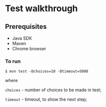 # Test walkthrough

## Prerequisites

- Java SDK
- Maven
- Chrome browser

### To run

`$ mvn test -Dchoices=10 -Dtimeout=5000`

where

`choices` - number of choices to be made in test;

`timeout` - timeout, to show the next step;

